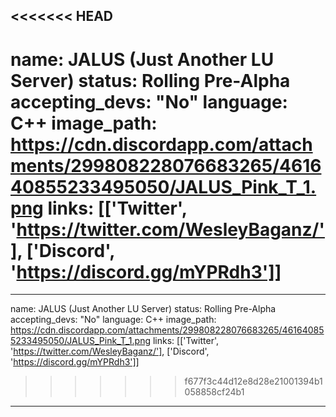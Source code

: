 <<<<<<< HEAD
---
name: JALUS (Just Another LU Server)
status: Rolling Pre-Alpha
accepting_devs: "No"
language: C++
image_path: https://cdn.discordapp.com/attachments/299808228076683265/461640855233495050/JALUS_Pink_T_1.png
links: [['Twitter', 'https://twitter.com/WesleyBaganz/'], ['Discord', 'https://discord.gg/mYPRdh3']]
=======
---
name: JALUS (Just Another LU Server)
status: Rolling Pre-Alpha
accepting_devs: "No"
language: C++
image_path: https://cdn.discordapp.com/attachments/299808228076683265/461640855233495050/JALUS_Pink_T_1.png
links: [['Twitter', 'https://twitter.com/WesleyBaganz/'], ['Discord', 'https://discord.gg/mYPRdh3']]
>>>>>>> f677f3c44d12e8d28e21001394b1058858cf24b1
---